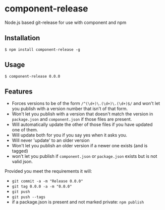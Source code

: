 # component-release

  Node.js based git-release for use with component and npm

## Installation

    $ npm install component-release -g

## Usage

    $ component-release 0.0.0

## Features

  - Forces versions to be of the form `/^(\d+)\.(\d+)\.(\d+)$/` and won't let you publish with a version number that isn't of that form.
  - Won't let you publish with a version that doesn't match the version in `package.json` and `component.json` if those files are present.
  - Will automatically update the other of those files if you have updated one of them.
  - Will update both for you if you say yes when it asks you.
  - Will never 'update' to an older version
  - Won't let you publish an older version if a newer one exists (and is tagged)
  - won't let you publish if `component.json` or `package.json` exists but is not valid json.

  Provided you meet the requirements it will:

  - `git commit -a -m "Release 0.0.0"`
  - `git tag 0.0.0 -a -m "0.0.0"`
  - `git push`
  - `git push --tags`
  - if a package.json is present and not marked private: `npm publish`